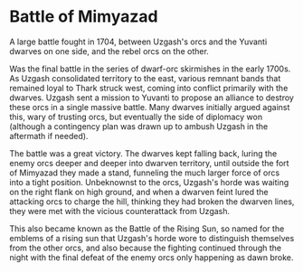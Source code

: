# Battle of Mimyazad

A large battle fought in 1704, between Uzgash's orcs and the Yuvanti dwarves on one side, and the rebel orcs on the other.

Was the final battle in the series of dwarf-orc skirmishes in the early 1700s. As Uzgash consolidated territory to the east, various remnant bands that remained loyal to Thark struck west, coming into conflict primarily with the dwarves. Uzgash sent a mission to Yuvanti to propose an alliance to destroy these orcs in a single massive battle. Many dwarves initially argued against this, wary of trusting orcs, but eventually the side of diplomacy won (although a contingency plan was drawn up to ambush Uzgash in the aftermath if needed).

The battle was a great victory. The dwarves kept falling back, luring the enemy orcs deeper and deeper into dwarven territory, until outside the fort of Mimyazad they made a stand, funneling the much larger force of orcs into a tight position. Unbeknownst to the orcs, Uzgash's horde was waiting on the right flank on high ground, and when a dwarven feint lured the attacking orcs to charge the hill, thinking they had broken the dwarven lines, they were met with the vicious counterattack from Uzgash.

This also became known as the Battle of the Rising Sun, so named for the emblems of a rising sun that Uzgash's horde wore to distinguish themselves from the other orcs, and also because the fighting continued through the night with the final defeat of the enemy orcs only happening as dawn broke.